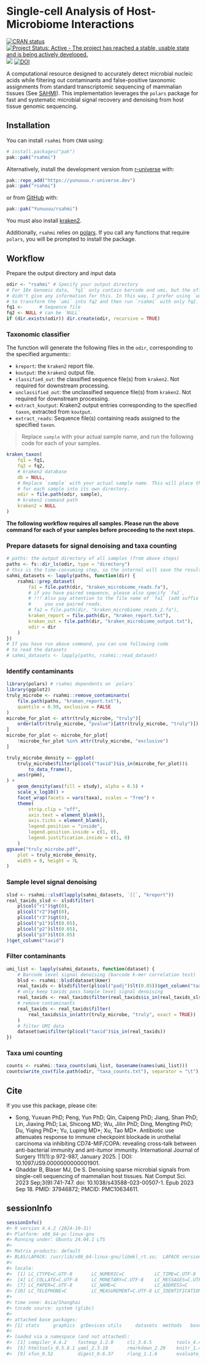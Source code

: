 Single-cell Analysis of Host-Microbiome Interactions
================

<!-- README.md is generated from README.Rmd. Please edit that file -->
<!-- badges: start -->

[![CRAN
status](https://www.r-pkg.org/badges/version/rsahmi)](https://CRAN.R-project.org/package=rsahmi)
[![Project Status: Active - The project has reached a stable, usable
state and is being actively
developed.](https://www.repostatus.org/badges/latest/active.svg)](https://www.repostatus.org/#active)
[![](https://cranlogs.r-pkg.org/badges/rsahmi)](https://cran.r-project.org/package=rsahmi)
[![DOI](https://zenodo.org/badge/605180683.svg)](https://doi.org/10.5281/zenodo.15076675)
<!-- badges: end -->

A computational resource designed to accurately detect microbial nucleic
acids while filtering out contaminants and false-positive taxonomic
assignments from standard transcriptomic sequencing of mammalian tissues
(See [SAHMI](https://github.com/sjdlabgroup/SAHMI)). This implementation
leverages the `polars` package for fast and systematic microbial signal
recovery and denoising from host tissue genomic sequencing.

## Installation

You can install `rsahmi` from `CRAN` using:

``` r
# install.packages("pak")
pak::pak("rsahmi")
```

Alternatively, install the development version from
[r-universe](https://yunuuuu.r-universe.dev/rsahmi) with:

``` r
pak::repo_add("https://yunuuuu.r-universe.dev")
pak::pak("rsahmi")
```

or from [GitHub](https://github.com/Yunuuuu/rsahmi) with:

``` r
pak::pak("Yunuuuu/rsahmi")
```

You must also install
[kraken2](https://github.com/DerrickWood/kraken2/wiki/Manual).

Additionally, `rsahmi` relies on
[polars](https://rpolars.github.io/index.html). If you call any
functions that require `polars`, you will be prompted to install the
package.

## Workflow

Prepare the output directory and input data

``` r
odir <- "rsahmi" # Specify your output directory
# For 10x Genomic data, `fq1` only contain barcode and umi, but the official
# didn't give any information for this. In this way, I prefer using `umi-tools`
# to transform the `umi` into fq2 and then run `rsahmi` with only fq2.
fq1 <-      # Sequence file
fq2 <- NULL # can be `NULL`
if (dir.exists(odir)) dir.create(odir, recursive = TRUE)
```

### Taxonomic classifier

The function will generate the following files in the `odir`,
corresponding to the specified arguments::

- `kreport`: the `kraken2` report file.
- `koutput`: the `kraken2` output file.
- `classified_out`: the classified sequence file(s) from `kraken2`. Not
  required for downstream processing.
- `unclassified_out`: the unclassified sequence file(s) from `kraken2`.
  Not required for downstream processing.
- `extract_koutput`: Kraken2 output entries corresponding to the
  specified `taxon`, extracted from `koutput`.
- `extract_reads`: Sequence file(s) containing reads assigned to the
  specified `taxon`.

> Replace `sample` with your actual sample name, and run the following
> code for each of your samples.

``` r
kraken_taxon(
    fq1 = fq1,
    fq2 = fq2,
    # kraken2 database
    db = NULL,
    # Replace `sample` with your actual sample name. This will place the results
    # for each sample into its own directory.
    odir = file.path(odir, sample),
    # kraken2 command path
    kraken2 = NULL
)
```

**The following workflow requires all samples. Please run the above
command for each of your samples before proceeding to the next steps.**

### Prepare datasets for signal denoising and taxa counting

``` r
# paths: the output directory of all samples (from above steps)
paths <- fs::dir_ls(odir, type = "directory")
# this is the time-consuming step, so the internal will save the results in `odir`
sahmi_datasets <- lapply(paths, function(dir) {
    rsahmi::prep_dataset(
        fa1 = file.path(dir, "kraken_microbiome_reads.fa"),
        # if you have paired sequence, please also specify `fa2`,
        # !!! Also pay attention to the file name of `fa1` (add suffix `_1`) if
        #     you use paired reads.
        # fa2 = file.path(dir, "kraken_microbiome_reads_2.fa"),
        kraken_report = file.path(dir, "kraken_report.txt"),
        kraken_out = file.path(dir, "kraken_microbiome_output.txt"),
        odir = dir
    )
})
# If you have run above command, you can use following code
# to read the datasets
# sahmi_datasets <- lapply(paths, rsahmi::read_dataset)
```

### Identify contaminants

``` r
library(polars) # rsahmi dependents on `polars`
library(ggplot2)
truly_microbe <- rsahmi::remove_contaminants(
    file.path(paths, "kraken_report.txt"),
    quantile = 0.99, exclusive = FALSE
)
microbe_for_plot <- attr(truly_microbe, "truly")[
    order(attr(truly_microbe, "pvalue")[attr(truly_microbe, "truly")])
]
microbe_for_plot <- microbe_for_plot[
    !microbe_for_plot %in% attr(truly_microbe, "exclusive")
]

truly_microbe_density <- ggplot(
    truly_microbe$filter(pl$col("taxid")$is_in(microbe_for_plot))$
        to_data_frame(),
    aes(rpmm),
) +
    geom_density(aes(fill = study), alpha = 0.5) +
    scale_x_log10() +
    facet_wrap(facets = vars(taxa), scales = "free") +
    theme(
        strip.clip = "off",
        axis.text = element_blank(),
        axis.ticks = element_blank(),
        legend.position = "inside",
        legend.position.inside = c(1, 0),
        legend.justification.inside = c(1, 0)
    )
ggsave("truly_microbe.pdf",
    plot = truly_microbe_density,
    width = 8, height = 7L
)
```

### Sample level signal denoising

``` r
slsd <- rsahmi::slsd(lapply(sahmi_datasets, `[[`, "kreport"))
real_taxids_slsd <- slsd$filter(
    pl$col("r1")$gt(0),
    pl$col("r2")$gt(0),
    pl$col("r3")$gt(0),
    pl$col("p1")$lt(0.05),
    pl$col("p2")$lt(0.05),
    pl$col("p3")$lt(0.05)
)$get_column("taxid")
```

### Filter contaminants

``` r
umi_list <- lapply(sahmi_datasets, function(dataset) {
    # Barcode level signal denoising (barcode k-mer correlation test)
    blsd <- rsahmi::blsd(dataset$kmer)
    real_taxids <- blsd$filter(pl$col("padj")$lt(0.05))$get_column("taxid")
    # only keep taxids pass Sample level signal denoising
    real_taxids <- real_taxids$filter(real_taxids$is_in(real_taxids_slsd))
    # remove contaminants
    real_taxids <- real_taxids$filter(
        real_taxids$is_in(attr(truly_microbe, "truly", exact = TRUE))
    )
    # filter UMI data
    dataset$umi$filter(pl$col("taxid")$is_in(real_taxids))
})
```

### Taxa umi counting

``` r
counts <- rsahmi::taxa_counts(umi_list, basename(names(umi_list)))
counts$write_csv(file.path(odir, "taxa_counts.txt"), separator = "\t")
```

## Cite

If you use this package, please cite:

- Song, Yuxuan PhD; Peng, Yun PhD; Qin, Caipeng PhD; Jiang, Shan PhD;
  Lin, Jiaxing PhD; Lai, Shicong MD; Wu, Jilin PhD; Ding, Mengting PhD;
  Du, Yiqing PhD*; Yu, Luping MD*; Xu, Tao MD\*. Antibiotic use
  attenuates response to immune checkpoint blockade in urothelial
  carcinoma via inhibiting CD74-MIF/COPA: revealing cross-talk between
  anti-bacterial immunity and ant-itumor immunity. International Journal
  of Surgery 111(1):p 972-987, January 2025. \| DOI:
  10.1097/JS9.0000000000001901.
- Ghaddar B, Blaser MJ, De S. Denoising sparse microbial signals from
  single-cell sequencing of mammalian host tissues. Nat Comput Sci. 2023
  Sep;3(9):741-747. doi: 10.1038/s43588-023-00507-1. Epub 2023 Sep 18.
  PMID: 37946872; PMCID: PMC10634611.

## sessionInfo

``` r
sessionInfo()
#> R version 4.4.2 (2024-10-31)
#> Platform: x86_64-pc-linux-gnu
#> Running under: Ubuntu 24.04.1 LTS
#> 
#> Matrix products: default
#> BLAS/LAPACK: /usr/lib/x86_64-linux-gnu/libmkl_rt.so;  LAPACK version 3.8.0
#> 
#> locale:
#>  [1] LC_CTYPE=C.UTF-8       LC_NUMERIC=C           LC_TIME=C.UTF-8       
#>  [4] LC_COLLATE=C.UTF-8     LC_MONETARY=C.UTF-8    LC_MESSAGES=C.UTF-8   
#>  [7] LC_PAPER=C.UTF-8       LC_NAME=C              LC_ADDRESS=C          
#> [10] LC_TELEPHONE=C         LC_MEASUREMENT=C.UTF-8 LC_IDENTIFICATION=C   
#> 
#> time zone: Asia/Shanghai
#> tzcode source: system (glibc)
#> 
#> attached base packages:
#> [1] stats     graphics  grDevices utils     datasets  methods   base     
#> 
#> loaded via a namespace (and not attached):
#>  [1] compiler_4.4.2    fastmap_1.2.0     cli_3.6.5         tools_4.4.2      
#>  [5] htmltools_0.5.8.1 yaml_2.3.10       rmarkdown_2.29    knitr_1.49       
#>  [9] xfun_0.52         digest_0.6.37     rlang_1.1.6       evaluate_1.0.3
```
